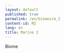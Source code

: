```yaml
---
layout: default
published: true
permalink: /en/biomes/m_2
content-id: M2
lang: en
title: Marine 2
---
```


Biome

